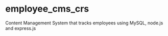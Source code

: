 # employee_cms_crs
Content Management System that tracks employees using MySQL, node.js and express.js
